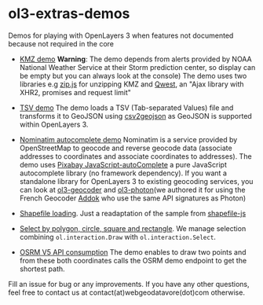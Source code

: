 # ol3-extras-demos

Demos for playing with OpenLayers 3 when features not documented because not required in the core

* [KMZ demo](https://rawgit.com/webgeodatavore/ol3-extras-demos/master/kmz/demo-kmz.html) 
  **Warning**: The demo depends from alerts provided by NOAA National Weather Service at their Storm prediction center, so display can be empty but you can always look at the console)
  The demo uses two libraries e.g [zip.js](https://gildas-lormeau.github.io/zip.js/) for unzipping KMZ and [Qwest](https://github.com/pyrsmk/qwest),  an "Ajax library with XHR2, promises and request limit"

* [TSV demo](https://rawgit.com/webgeodatavore/ol3-extras-demos/master/tsv/demo-tsv.html)
  The demo loads a TSV (Tab-separated Values) file and transforms it to GeoJSON using [csv2geojson](https://github.com/mapbox/csv2geojson) as GeoJSON is supported within OpenLayers 3.

* [Nominatim autocomplete demo](https://rawgit.com/webgeodatavore/ol3-extras-demos/master/nominatim-autocomplete/demo-nominatim.html)
  Nominatim is a service provided by OpenStreetMap to geocode and reverse geocode data (associate addresses to coordinates and associate coordinates to addresses).
  The demo uses [Pixabay JavaScript-autoComplete](https://github.com/Pixabay/JavaScript-autoComplete) a pure JavaScript autocomplete library (no framework dependency).
  If you want a standalone library for OpenLayers 3 to existing geocoding services, you can look at [ol3-geocoder](https://github.com/jonataswalker/ol3-geocoder) and [ol3-photon](https://github.com/webgeodatavore/ol3-photon)(we authored it for using the French Geocoder [Addok](https://github.com/etalab/addok) who use the same API signatures as Photon)

* [Shapefile loading](https://rawgit.com/webgeodatavore/ol3-extras-demos/master/load_from_shapefile/index.html). Just a readaptation of the sample from [shapefile-js](https://github.com/calvinmetcalf/shapefile-js)

* [Select by polygon, circle, square and rectangle](https://rawgit.com/webgeodatavore/ol3-extras-demos/master/select-jsts/select-advanced.html). We manage selection combining `ol.interaction.Draw` with `ol.interaction.Select`.

* [OSRM V5 API consumption](https://rawgit.com/webgeodatavore/ol3-extras-demos/master/osrm-routing/routing-osrm.html)
  The demo enables to draw two points and from these both coordinates calls the OSRM demo endpoint to get the shortest path.


Fill an issue for bug or any improvements.
If you have any other questions, feel free to contact us at contact(at)webgeodatavore(dot)com otherwise.